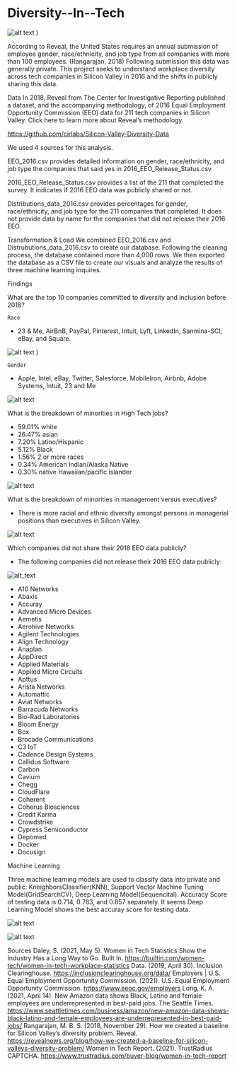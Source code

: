 # Diversity--In--Tech

 

![alt text](https://raw.githubusercontent.com/iyesogie/Diversity--In--Tech/static/img/hero-bg.jpg)
)


According to Reveal, the United States requires an annual submission of employee gender, race/ethnicity,  and job type from all companies with more than 100 employees. (Rangarajan, 2018) Following submission this data was generally private. This project seeks to understand workplace diversity across tech companies in Silicon Valley in 2016 and the shifts in publicly sharing this data. 

Data 
In 2018, Reveal from The Center for Investigative Reporting published a dataset, and the accompanying methodology, of 2016 Equal Employment Opportunity Commission (EEO) data for 211 tech companies in Silicon Valley. Click here to learn more about Reveal’s methodology.

https://github.com/cirlabs/Silicon-Valley-Diversity-Data 

We used 4 sources for this analysis. 

EEO_2016.csv provides detailed information on gender, race/ethnicity, and job type the companies that said yes in 2016_EEO_Release_Status.csv

2016_EEO_Release_Status.csv provides a list of the 211 that completed the survey. It indicates if 2016 EEO data was publicly shared or not. 

Distributions_data_2016.csv provides percentages for gender, race/ethnicity, and job type for the 211 companies that completed. It does not provide data by name for the companies that did not release their 2016 EEO. 

Transformation & Load
We combined EEO_2016.csv and Distrubutions_data_2016.csv to create our database. Following the cleaning process, the database contained more than 4,000 rows. We then exported the database as a CSV file to create our visuals and analyze the results of three machine learning inquires.



Findings 

What are the top 10 companies committed to diversity and inclusion before 2018?

	Race
* 23 & Me, AirBnB, PayPal, Pinterest, Intuit, Lyft, LinkedIn, Sanmina-SCI, eBay, and Square. 


![alt text](https://raw.githubusercontent.com/iyesogie/Diversity--In--Tech/main/images%20/top%2010%20race.png)
)


	Gender 
* Apple, Intel, eBay, Twitter, Salesforce, MobileIron, Airbnb, 	   Adobe Systems, Intuit, 23 and Me

![alt text](https://raw.githubusercontent.com/iyesogie/Diversity--In--Tech/main/images%20/top%2010%20gender.png)

What is the breakdown of minorities in High Tech jobs?
* 59.01% white
* 26.47% asian 
* 7.20% Latino/Hispanic
* 5.12% Black
* 1.56% 2 or more races 
* 0.34% American Indian/Alaska Native
* 0.30% native Hawaiian/pacific islander 

![alt text](https://raw.githubusercontent.com/iyesogie/Diversity--In--Tech/main/images%20/minority%20pie%20chart.png)

What is the breakdown of minorities in management versus executives?
* There is more racial and ethnic diversity amongst persons in managerial positions than executives in Silicon Valley. 

![alt text](https://raw.githubusercontent.com/iyesogie/Diversity--In--Tech/main/images%20/excs%20v.%20managers.png)

Which companies did not share their 2016 EEO data publicly? 
* The following companies did not release their 2016 EEO data publicly:


![alt_text](https://raw.githubusercontent.com/iyesogie/Diversity--In--Tech/main/images%20/eeo%202016.png)


* A10 Networks 
* Abaxis 
* Accuray 
* Advanced Micro Devices 
* Aemetis 
* Aerohive Networks 
* Agilent Technologies 
* Align Technology 
* Anaplan
* AppDirect
* Applied Materials
* Applied Micro Circuits
* Apttus
* Arista Networks
* Automattic
* Aviat Networks
* Barracuda Networks
* Bio-Rad Laboratories
* Bloom Energy
* Box
* Brocade Communications
* C3 IoT
* Cadence Design Systems
* Callidus Software
* Carbon
* Cavium
* Chegg
* CloudFlare
* Coherent
* Coherus Biosciences
* Credit Karma
* Crowdstrike
* Cypress Semiconductor
* Depomed
* Docker
* Docusign




Machine Learning


Three machine learning models are used to classify data into private and public: KneighborsClassifier(KNN), Support Vector Machine Tuning Model(GridSearchCV), Deep Learning Model(Sequencital). Accuracy Score of testing data is 0.714, 0.783, and 0.857 separately. It seems Deep Learning Model shows the best accuray score for testing data.

![alt text](https://raw.githubusercontent.com/iyesogie/Diversity--In--Tech/main/images%20/ml%20gender%20and%20race.png)

![alt text](https://raw.githubusercontent.com/iyesogie/Diversity--In--Tech/main/images%20/ml%20race%20and%20job.png)


Sources 
Daley, S. (2021, May 5). Women in Tech Statistics Show the Industry Has a Long Way to Go. Built In. https://builtin.com/women-tech/women-in-tech-workplace-statistics 
Data. (2019, April 30). Inclusion Clearinghouse. https://inclusionclearinghouse.org/data/
Employers | U.S. Equal Employment Opportunity Commission. (2021). U.S. Equal Employment Opportunity Commission. https://www.eeoc.gov/employers 
Long, K. A. (2021, April 14). New Amazon data shows Black, Latino and female employees are underrepresented in best-paid jobs. The Seattle Times. https://www.seattletimes.com/business/amazon/new-amazon-data-shows-black-latino-and-female-employees-are-underrepresented-in-best-paid-jobs/ 
Rangarajan, M. B. S. (2018, November 29). How we created a baseline for Silicon Valley’s diversity problem. Reveal. https://revealnews.org/blog/how-we-created-a-baseline-for-silicon-valleys-diversity-problem/ 
Women in Tech Report. (2021). TrustRadius CAPTCHA. https://www.trustradius.com/buyer-blog/women-in-tech-report 






